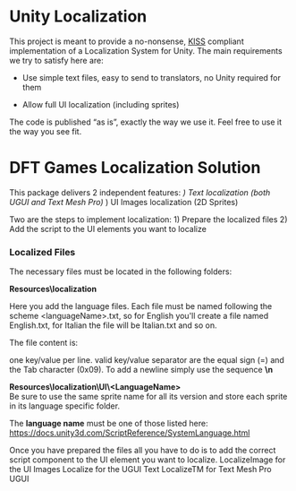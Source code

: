Unity Localization
==================

This project is meant to provide a no-nonsense,
[KISS](https://en.wikipedia.org/wiki/KISS_principle) compliant implementation of
a Localization System for Unity. The main requirements we try to satisfy here
are:

-   Use simple text files, easy to send to translators, no Unity required for
    them

-   Allow full UI localization (including sprites)

The code is published “as is”, exactly the way we use it. Feel free to use it
the way you see fit.

DFT Games Localization Solution
===============================

This package delivers 2 independent features: *) Text localization (both UGUI
and Text Mesh Pro)* ) UI Images localization (2D Sprites)

Two are the steps to implement localization: 1) Prepare the localized files 2)
Add the script to the UI elements you want to localize

### Localized Files

The necessary files must be located in the following folders:

**Resources\\localization**

Here you add the language files. Each file must be named following the scheme
\<languageName\>.txt, so for English you'll create a file named English.txt, for
Italian the file will be Italian.txt and so on.

The file content is:

one key/value per line. valid key/value separator are the equal sign (=) and the
Tab character (0x09). To add a newline simply use the sequence **\\n**

**Resources\\localization\\UI\\\<LanguageName\>**  
Be sure to use the same sprite name for all its version and store each sprite in
its language specific folder.

The **language name** must be one of those listed here:
https://docs.unity3d.com/ScriptReference/SystemLanguage.html

Once you have prepared the files all you have to do is to add the correct script
component to the UI element you want to localize. LocalizeImage for the UI
Images Localize for the UGUI Text LocalizeTM for Text Mesh Pro UGUI

